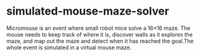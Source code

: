 # simulated-mouse-maze-solver
Micromouse is an event where small robot mice solve a 16×16 maze. The mouse needs to keep track of where it is, discover walls as it explores the maze, and map out the maze and detect when it has reached the goal.The whole event is simulated in a virtual mouse maze.
